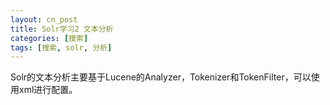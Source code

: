 ```yaml
---
layout: cn_post
title: Solr学习2 文本分析
categories: [搜索]
tags: [搜索, solr, 分析]
---
```


Solr的文本分析主要基于Lucene的Analyzer，Tokenizer和TokenFilter，可以使用xml进行配置。 


